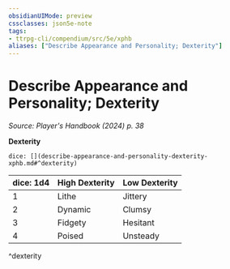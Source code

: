 ```yaml
---
obsidianUIMode: preview
cssclasses: json5e-note
tags:
- ttrpg-cli/compendium/src/5e/xphb
aliases: ["Describe Appearance and Personality; Dexterity"]
---
```

# Describe Appearance and Personality; Dexterity
*Source: Player's Handbook (2024) p. 38* 

**Dexterity**

`dice: [](describe-appearance-and-personality-dexterity-xphb.md#^dexterity)`

| dice: 1d4 | High Dexterity | Low Dexterity |
|-----------|----------------|---------------|
| 1 | Lithe | Jittery |
| 2 | Dynamic | Clumsy |
| 3 | Fidgety | Hesitant |
| 4 | Poised | Unsteady |
^dexterity
